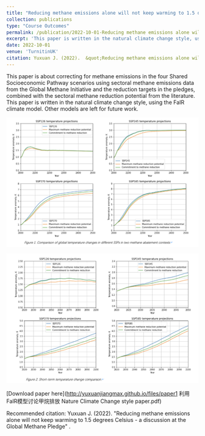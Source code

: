 ```yaml
---
title: "Reducing methane emissions alone will not keep warming to 1.5 degrees Celsius - a discussion at the Global Methane Pledge"
collection: publications
type: "Course Outcomes"
permalink: /publication/2022-10-01-Reducing methane emissions alone will not keep warming to 1.5 degrees Celsius - a discussion at the Global Methane Pledge
excerpt: 'This paper is written in the natural climate change style, using the FaIR climate model. Other models are left for future work.'
date: 2022-10-01
venue: 'TurnitinUK'
citation: Yuxuan J. (2022).  &quot;Reducing methane emissions alone will not keep warming to 1.5 degrees Celsius - a discussion at the Global Methane Pledge.&quot;
---
```

This paper is about correcting for methane emissions in the four Shared Socioeconomic Pathway scenarios using sectoral methane emissions data from the Global Methane Initiative and the reduction targets in the pledges, combined with the sectoral methane reduction potential from the literature. This paper is written in the natural climate change style, using the FaIR climate model. Other models are left for future work.

![p1figure1](/images/p1figure1.png)

![p1figure2](/images/p1figure2.png)

[Download paper here](http://yuxuanjiangmax.github.io/files/paper1 利用FaIR模型讨论甲烷排放 Nature Climate Change style paper.pdf)

Recommended citation: Yuxuan J. (2022). "Reducing methane emissions alone will not keep warming to 1.5 degrees Celsius - a discussion at the Global Methane Pledge" .
